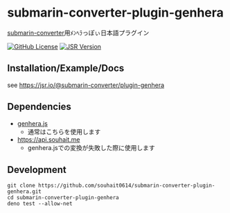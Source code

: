 # submarin-converter-plugin-genhera

[submarin-converter](https://jsr.io/@submarin-converter/core)用ﾒﾝﾍﾗっぽぃ日本語プラグイン

[![GitHub License](https://img.shields.io/github/license/souhait0614/submarin-converter-plugin-genhera?style=flat-square)](/LICENSE)
[![JSR Version](https://img.shields.io/jsr/v/%40submarin-converter/plugin-genhera?style=flat-square)](https://jsr.io/@submarin-converter/plugin-genhera)

## Installation/Example/Docs

see <https://jsr.io/@submarin-converter/plugin-genhera>

## Dependencies

- [genhera.js](https://github.com/Submarinonline/genhera.js)
  - 通常はこちらを使用します
- <https://api.souhait.me>
  - genhera.jsでの変換が失敗した際に使用します

## Development

```shell
git clone https://github.com/souhait0614/submarin-converter-plugin-genhera.git
cd submarin-converter-plugin-genhera
deno test --allow-net
```
